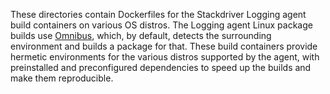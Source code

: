 These directories contain Dockerfiles for the Stackdriver Logging agent build
containers on various OS distros. The Logging agent Linux package builds use
[Omnibus](http://github.com/chef/omnibus), which, by default, detects the
surrounding environment and builds a package for that. These build containers
provide hermetic environments for the various distros supported by the agent,
with preinstalled and preconfigured dependencies to speed up the builds and make
them reproducible.
